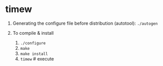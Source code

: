 timew
=====

1. Generating the configure file before distribution (autotool): `./autogen` 

2. To compile & install
   1. `./configure`
   2. `make`
   3. `make install`
   4. `timew` # execute